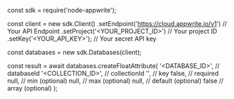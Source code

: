 const sdk = require('node-appwrite');

const client = new sdk.Client()
    .setEndpoint('https://cloud.appwrite.io/v1') // Your API Endpoint
    .setProject('<YOUR_PROJECT_ID>') // Your project ID
    .setKey('<YOUR_API_KEY>'); // Your secret API key

const databases = new sdk.Databases(client);

const result = await databases.createFloatAttribute(
    '<DATABASE_ID>', // databaseId
    '<COLLECTION_ID>', // collectionId
    '', // key
    false, // required
    null, // min (optional)
    null, // max (optional)
    null, // default (optional)
    false // array (optional)
);
